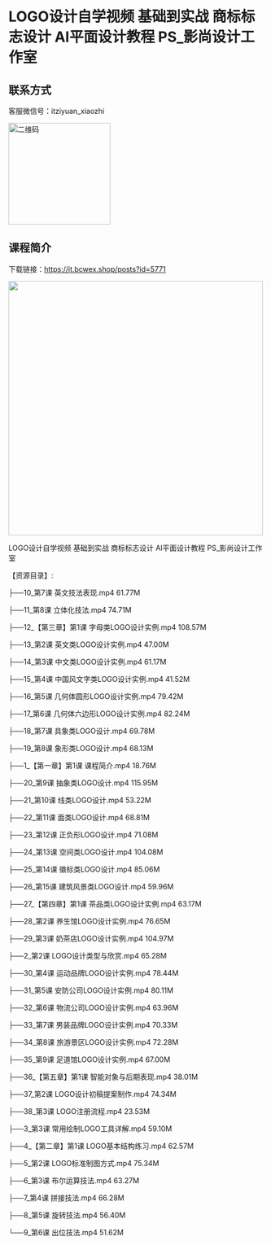 # LOGO设计自学视频 基础到实战 商标标志设计 AI平面设计教程 PS_影尚设计工作室

## 联系方式

客服微信号：itziyuan_xiaozhi

<img src="https://ziyuanyun.oss-cn-guangzhou.aliyuncs.com/common/20240614073449/666b82192834a.jpg" width="200" height="200" alt="二维码">

## 课程简介

下载链接：https://it.bcwex.shop/posts?id=5771

<img src="https://ziyuanyun.oss-cn-guangzhou.aliyuncs.com/yun/20241201164911/674c230745bae.jpg" width="500" alt="">

  LOGO设计自学视频 基础到实战 商标标志设计 AI平面设计教程 PS_影尚设计工作室



 【资源目录】:

 ├──10_第7课 英文技法表现.mp4 61.77M

 ├──11_第8课 立体化技法.mp4 74.71M

 ├──12_【第三章】第1课 字母类LOGO设计实例.mp4 108.57M

 ├──13_第2课 英文类LOGO设计实例.mp4 47.00M

 ├──14_第3课 中文类LOGO设计实例.mp4 61.17M

 ├──15_第4课 中国风文字类LOGO设计实例.mp4 41.52M

 ├──16_第5课 几何体圆形LOGO设计实例.mp4 79.42M

 ├──17_第6课 几何体六边形LOGO设计实例.mp4 82.24M

 ├──18_第7课 具象类LOGO设计.mp4 69.78M

 ├──19_第8课 象形类LOGO设计.mp4 68.13M

 ├──1_【第一章】第1课 课程简介.mp4 18.76M

 ├──20_第9课 抽象类LOGO设计.mp4 115.95M

 ├──21_第10课 线类LOGO设计.mp4 53.22M

 ├──22_第11课 面类LOGO设计.mp4 68.81M

 ├──23_第12课 正负形LOGO设计.mp4 71.08M

 ├──24_第13课 空间类LOGO设计.mp4 104.08M

 ├──25_第14课 徽标类LOGO设计.mp4 85.06M

 ├──26_第15课 建筑风景类LOGO设计.mp4 59.96M

 ├──27_【第四章】第1课 茶品类LOGO设计实例.mp4 63.17M

 ├──28_第2课 养生馆LOGO设计实例.mp4 76.65M

 ├──29_第3课 奶茶店LOGO设计实例.mp4 104.97M

 ├──2_第2课 LOGO设计类型与欣赏.mp4 65.28M

 ├──30_第4课 运动品牌LOGO设计实例.mp4 78.44M

 ├──31_第5课 安防公司LOGO设计实例.mp4 80.11M

 ├──32_第6课 物流公司LOGO设计实例.mp4 63.96M

 ├──33_第7课 男装品牌LOGO设计实例.mp4 70.33M

 ├──34_第8课 旅游景区LOGO设计实例.mp4 72.28M

 ├──35_第9课 足道馆LOGO设计实例.mp4 67.00M

 ├──36_【第五章】第1课 智能对象与后期表现.mp4 38.01M

 ├──37_第2课 LOGO设计初稿提案制作.mp4 74.34M

 ├──38_第3课 LOGO注册流程.mp4 23.53M

 ├──3_第3课 常用绘制LOGO工具详解.mp4 59.10M

 ├──4_【第二章】第1课 LOGO基本结构练习.mp4 62.57M

 ├──5_第2课 LOGO标准制图方式.mp4 75.34M

 ├──6_第3课 布尔运算技法.mp4 63.27M

 ├──7_第4课 拼接技法.mp4 66.28M

 ├──8_第5课 旋转技法.mp4 56.40M

 └──9_第6课 出位技法.mp4 51.62M

  